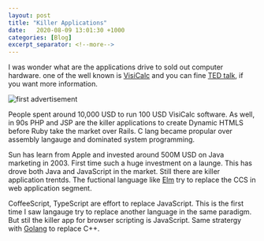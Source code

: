 ```yaml
---
layout: post
title: "Killer Applications"
date:   2020-08-09 13:01:30 +1000
categories: [Blog]
excerpt_separator: <!--more-->
---
```


I was wonder what are the applications drive to sold out computer hardware. one of the well known is [VisiCalc](https://www.bbc.com/news/business-47802280?utm_source=thenewstack&#38;utm_medium=website&#38;utm_campaign=platform) and you can fine [TED talk](https://www.ted.com/talks/dan_bricklin_meet_the_inventor_of_the_electronic_spreadsheet?utm_campaign=tedspread&utm_medium=referral&utm_source=tedcomshare), if you want more information.

![first advertisement](http://www.bricklin.com/history/03096c60.jpg)

<!--more-->

People spent around 10,000 USD to run 100 USD VisiCalc software. As well, in 90s PHP and JSP are the killer applications to create Dynamic HTMLS before Ruby take the market over Rails. C lang became propular over assembly langauge and dominated system programming.

Sun has learn from Apple and invested around 500M USD on Java marketing in 2003. First time such a huge investment on a launge. This has drove both Java and JavaScript in the market. Still there are killer application trentds. The fuctional language like [Elm](https://elm-lang.org) try to replace the CCS in web application segment.

CoffeeScript, TypeScript are effort to replace JavaScript. This is the first time I saw langauge try to replace another language in the same paradigm. But stil the killer app for browser scripting is JavaScript. Same stratergy with [Golang](https://golang.org) to replace C++.
